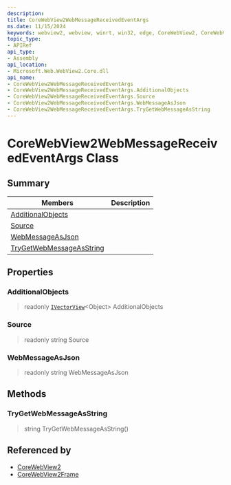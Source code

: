 ```yaml
---
description: 
title: CoreWebView2WebMessageReceivedEventArgs
ms.date: 11/15/2024
keywords: webview2, webview, winrt, win32, edge, CoreWebView2, CoreWebView2Controller, browser control, edge html, CoreWebView2WebMessageReceivedEventArgs
topic_type:
- APIRef
api_type:
- Assembly
api_location:
- Microsoft.Web.WebView2.Core.dll
api_name:
- CoreWebView2WebMessageReceivedEventArgs
- CoreWebView2WebMessageReceivedEventArgs.AdditionalObjects
- CoreWebView2WebMessageReceivedEventArgs.Source
- CoreWebView2WebMessageReceivedEventArgs.WebMessageAsJson
- CoreWebView2WebMessageReceivedEventArgs.TryGetWebMessageAsString
---
```


# CoreWebView2WebMessageReceivedEventArgs Class



## Summary

Members|Description
--|--
[AdditionalObjects](#additionalobjects) | 
[Source](#source) | 
[WebMessageAsJson](#webmessageasjson) | 
[TryGetWebMessageAsString](#trygetwebmessageasstring) | 

## Properties

### AdditionalObjects

> readonly  [`IVectorView`](/uwp/api/Windows.Foundation.Collections.IVectorView-1)&lt;Object&gt; AdditionalObjects

### Source

> readonly  string Source

### WebMessageAsJson

> readonly  string WebMessageAsJson



## Methods

### TryGetWebMessageAsString

> string TryGetWebMessageAsString()






## Referenced by

- [CoreWebView2](corewebview2.md)
- [CoreWebView2Frame](corewebview2frame.md)
